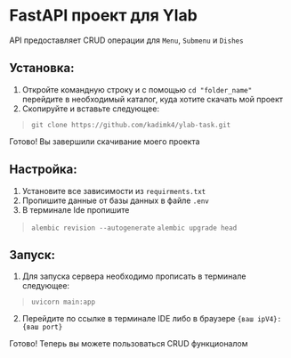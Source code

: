 # FastAPI проект для Ylab

API предоставляет CRUD операции для `Menu`, `Submenu` и `Dishes`

## Установка:

1. Откройте командную строку и с помощью `cd "folder_name"` перейдите в необходимый каталог, куда хотите скачать мой проект
2. Скопируйте и вставьте следующее:
   
  > `git clone https://github.com/kadimk4/ylab-task.git`

Готово! Вы завершили скачивание моего проекта

## Настройка:

1. Установите все зависимости из `requirments.txt`
2. Пропишите данные от базы данных в файле `.env`
3. В терминале Ide пропишите 
  > `alembic revision --autogenerate`
  > `alembic upgrade head`
> 
## Запуск:

1. Для запуска сервера необходимо прописать в терминале следующее:
   
  > `uvicorn main:app`
   
2. Перейдите по ссылке в терминале IDE либо в браузере `{ваш ipV4}:{ваш port}`

Готово! Теперь вы можете пользоваться CRUD функционалом
